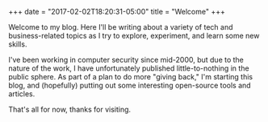 +++
date = "2017-02-02T18:20:31-05:00"
title = "Welcome"
+++

Welcome to my blog. Here I'll be writing about a variety of tech and business-related topics as I try to explore, experiment, and learn some new skills.

I've been working in computer security since mid-2000, but due to the nature of the work, I have unfortunately published little-to-nothing in the public sphere. As part of a plan to do more "giving back," I'm starting this blog, and (hopefully) putting out some interesting open-source tools and articles.

That's all for now, thanks for visiting.